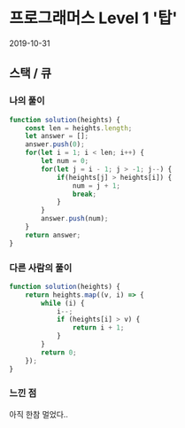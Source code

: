 # 프로그래머스 Level 1 '탑'
2019-10-31

## 스택 / 큐

### 나의 풀이
```javascript
function solution(heights) {
    const len = heights.length;
    let answer = [];
    answer.push(0);
    for(let i = 1; i < len; i++) {
        let num = 0;
        for(let j = i - 1; j > -1; j--) {
            if(heights[j] > heights[i]) {
                num = j + 1;
                break;
            }
        }
        answer.push(num);
    }
    return answer;
}
```

### 다른 사람의 풀이
```javascript
function solution(heights) {
    return heights.map((v, i) => {
        while (i) {
            i--;
            if (heights[i] > v) {
                return i + 1;
            }
        }
        return 0;
    });
}
```

### 느낀 점
아직 한참 멀었다..